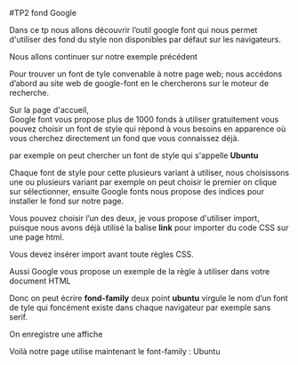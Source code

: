 #TP2 fond Google 

Dans ce tp nous allons découvrir l’outil google font qui nous permet d'utiliser des fond du style non disponibles par défaut sur les navigateurs. 

Nous allons continuer sur notre exemple précédent

Pour trouver un font de tyle convenable à notre page web; nous accédons d’abord au site web de google-font en le chercherons sur le moteur de recherche.

Sur la page d'accueil,  
Google font vous propose plus de 1000 fonds à utiliser gratuitement 
vous pouvez choisir un font de style qui répond à vous besoins en apparence 
où vous cherchez directement un fond que vous connaissez déjà.

par exemple on peut chercher un font de style  qui s'appelle **Ubuntu** 

Chaque font de style pour cette plusieurs variant à utiliser,
nous choisissons une ou plusieurs variant 
par exemple on peut choisir le premier on clique sur sélectionner, 
ensuite Google fonts nous propose des indices pour installer le fond sur notre page. 

Vous pouvez choisir l’un des deux,
 je vous propose d'utiliser import,  puisque nous avons déjà utilisé la balise **link** pour importer du code CSS sur une page html. 

Vous devez insérer import avant toute règles CSS.

Aussi Google vous propose un exemple de la règle à utiliser dans votre document HTML

Donc on peut écrire **fond-family**  deux point **ubuntu** virgule le nom d’un font de tyle qui foncément existe dans chaque navigateur par exemple sans serif.

On enregistre une affiche 

Voilà notre page utilise maintenant le font-family : Ubuntu 
